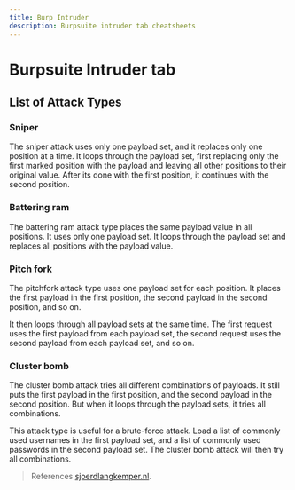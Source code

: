 ```yaml
---
title: Burp Intruder 
description: Burpsuite intruder tab cheatsheets
---
```


# Burpsuite Intruder tab

## List of Attack Types

### Sniper

The sniper attack uses only one payload set, and it replaces only one position at a time. It loops through the payload set, first replacing only the first marked position with the payload and leaving all other positions to their original value. After its done with the first position, it continues with the second position.

### Battering ram

The battering ram attack type places the same payload value in all positions. It uses only one payload set. It loops through the payload set and replaces all positions with the payload value.

### Pitch fork

The pitchfork attack type uses one payload set for each position. It places the first payload in the first position, the second payload in the second position, and so on.

It then loops through all payload sets at the same time. The first request uses the first payload from each payload set, the second request uses the second payload from each payload set, and so on.

### Cluster bomb

The cluster bomb attack tries all different combinations of payloads. It still puts the first payload in the first position, and the second payload in the second position. But when it loops through the payload sets, it tries all combinations.

This attack type is useful for a brute-force attack. Load a list of commonly used usernames in the first payload set, and a list of commonly used passwords in the second payload set. The cluster bomb attack will then try all combinations.

> References [sjoerdlangkemper.nl](https://www.sjoerdlangkemper.nl/2017/08/02/burp-intruder-attack-types/).

